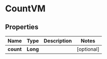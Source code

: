 

# CountVM


## Properties

| Name | Type | Description | Notes |
|------------ | ------------- | ------------- | -------------|
|**count** | **Long** |  |  [optional] |



